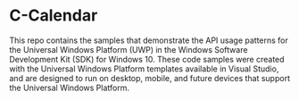 # C-Calendar
This repo contains the samples that demonstrate the API usage patterns for the Universal Windows Platform 
(UWP) in the Windows Software Development Kit (SDK) for Windows 10. 
These code samples were created with the Universal Windows Platform templates available in Visual Studio, 
and are designed to run on desktop, mobile, and future devices that support the Universal Windows Platform.
